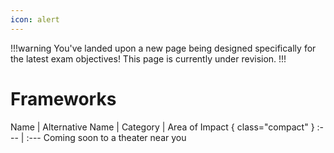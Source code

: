 ```yaml
---
icon: alert
---
```


!!!warning
You've landed upon a new page being designed specifically for the latest exam objectives! This page is currently under revision.
!!!

# Frameworks

Name | Alternative Name | Category | Area of Impact { class="compact" }
:--- | :---
Coming soon to a theater near you